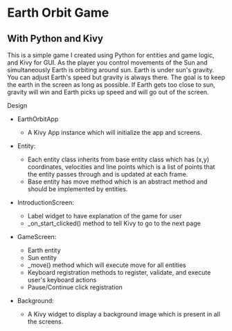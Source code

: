 # Earth Orbit Game 
## With Python and Kivy

This is a simple game I created using Python for entities and game logic, and Kivy for GUI.
As the player you control movements of the Sun and simultaneously Earth is orbiting around sun. Earth is 
under sun's gravity. You can adjust Earth's speed but gravity is always there. The goal is to keep 
the earth in the screen as long as possible. If Earth gets too close to sun, gravity will win and Earth picks up 
speed and will go out of the screen.

Design

* EarthOrbitApp
    * A Kivy App instance which will initialize the app and screens.

* Entity: 
    * Each entity class inherits from base entity class which has (x,y) coordinates, velocities
    and line points which is a list of points that the entity passes through and is updated at each frame.
    * Base entity has move method which is an abstract method and should be implemented by entities.

* IntroductionScreen:
    * Label widget to have explanation of the game for user
    * _on_start_clicked() method to tell Kivy to go to the next page
    
* GameScreen:
    * Earth entity
    * Sun entity
    * _move() method which will execute move for all entities
    * Keyboard registration methods to register, validate, and execute user's keyboard actions
    * Pause/Continue click registration 
    
* Background:
    * A Kivy widget to display a background image which is present in all the screens.
     
    
      


